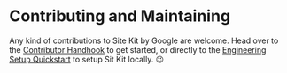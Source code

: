 # Contributing and Maintaining

Any kind of contributions to Site Kit by Google are welcome. Head over to the [Contributor Handhook](https://github.com/google/site-kit-wp/wiki) to get started, or directly to the [Engineering Setup Quickstart](https://github.com/google/site-kit-wp/wiki/Engineering#set-up-site-kit-project) to setup Sit Kit locally. :wink:
